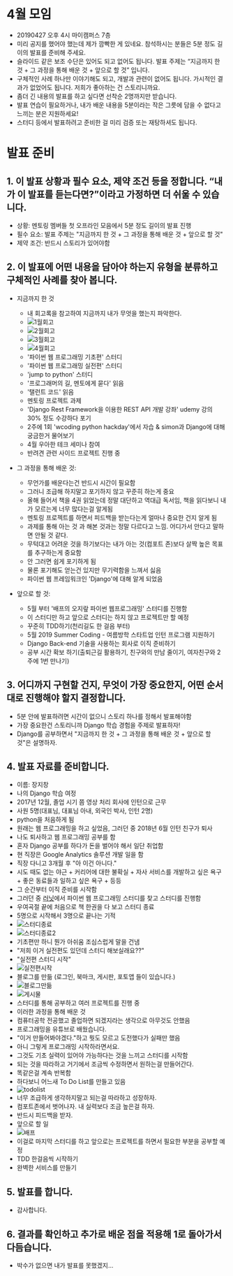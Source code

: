 # 4월 모임
- 20190427 오후 4시 마이캠퍼스 7층
- 미리 공지를 했어야 했는데 제가 깜빡한 게 있네요. 참석하시는 분들은 5분 정도 길이의 발표를 준비해 주세요.
- 슬라이드 같은 보조 수단은 있어도 되고 없어도 됩니다. 발표 주제는 “지금까지 한 것 + 그 과정을 통해 배운 것 + 앞으로 할 것” 입니다.
- 구체적인 사례 하나만 이야기해도 되고, 개발과 관련이 없어도 됩니다. 가시적인 결과가 없었어도 됩니다. 저희가 좋아하는 건 스토리니까요.
- 좀더 긴 내용의 발표를 하고 싶다면 선착순 2명까지만 받습니다.
- 발표 연습이 필요하거나, 내가 배운 내용을 5분이라는 작은 그릇에 담을 수 없다고 느끼는 분은 지원하세요!
- 스터디 등에서 발표하려고 준비한 걸 미리 검증 또는 재탕하셔도 됩니다.

# 발표 준비
## 1. 이 발표 상황과 필수 요소, 제약 조건 등을 정합니다. “내가 이 발표를 듣는다면?”이라고 가정하면 더 쉬울 수 있습니다.
- 상황: 멘토링 멤버들 첫 오프라인 모음에서 5분 정도 길이의 발표 진행
- 필수 요소: 발표 주제는 "지금까지 한 것 + 그 과정을 통해 배운 것 + 앞으로 할 것"
- 제약 조건: 반드시 스토리가 있어야함

## 2. 이 발표에 어떤 내용을 담아야 하는지 유형을 분류하고 구체적인 사례를 찾아 봅니다.
- 지금까지 한 것
    - 내 회고록을 참고하여 지금까지 내가 무엇을 했는지 파악한다.
    - ![1월회고](../../image/meeting1.png)
    - ![2월회고](../../image/meeting2.png)
    - ![3월회고](../../image/meeting3.png)
    - ![4월회고](../../image/meeting4.png)
    - '파이썬 웹 프로그래밍 기초편' 스터디
    - '파이썬 웹 프로그래밍 실전편' 스터디
    - 'jump to python' 스터디
    - '프로그래머의 길, 멘토에게 묻다' 읽음
    - '탤런트 코드' 읽음
    - 멘토링 프로젝트 과제
    - 'Django Rest Framework을 이용한 REST API 개발 강좌' udemy 강의 30% 정도 수강하다 포기
    - 2주에 1회 'wcoding python hackday'에서 자습 & simon과 Django에 대해 궁금한거 물어보기
    - 4월 우아한 테크 세미나 참여
    - 반려견 관련 사이드 프로젝트 진행 중
    
- 그 과정을 통해 배운 것:
    - 무언가를 배운다는건 반드시 시간이 필요함
    - 그러니 조급해 하지말고 포기하지 않고 꾸준히 하는게 중요
    - 올해 들어서 책을 4권 읽었는데 정말 대단하고 역대급 독서임, 책을 읽다보니 내가 모르는게 너무 많다는걸 알게됨
    - 멘토링 프로젝트를 하면서 피드백을 받는다는게 얼마나 중요한 건지 알게 됨
    - 과제를 통해 아는 것 과 해본 것과는 정말 다르다고 느낌. 어디가서 안다고 말하면 안될 것 같다.
    - 무턱대고 어려운 것을 하기보다는 내가 아는 것(컴포트 존)보다 살짝 높은 목표를 추구하는게 중요함
    - 안 그러면 쉽게 포기하게 됨
    - 물론 포기해도 얻는건 있지만 무기력함을 느껴서 싫음
    - 파이썬 웹 프레임워크인 'Django'에 대해 알게 되었음
    
- 앞으로 할 것:
    - 5월 부터 '배프의 오지랖 파이썬 웹프로그래밍' 스터디를 진행함
    - 이 스터디만 하고 앞으로 스터디는 하지 않고 프로젝트만 할 예정
    - 꾸준히 TDD하기(천리길도 한 걸음 부터)
    - 5월 2019 Summer Coding - 여름방학 스타트업 인턴 프로그램 지원하기
    - Django Back-end 기술을 사용하는 회사로 이직 준비하기
    - 공부 시간 확보 하기(출퇴근길 활용하기, 친구와의 만남 줄이기, 여자친구와 2주에 1번 만나기)
        

## 3. 어디까지 구현할 건지, 무엇이 가장 중요한지, 어떤 순서대로 진행해야 할지 결정합니다.
- 5분 안에 발표하려면 시간이 없으니 스토리 하나를 정해서 발표해야함
- 가장 중요한건 스토리니까 Django 학습 경험을 주제로 발표하자!
- Django를 공부하면서 "지금까지 한 것 + 그 과정을 통해 배운 것 + 앞으로 할 것"은 설명하자.

## 4. 발표 자료를 준비합니다.
- 이름: 장지창
- 나의 Django 학습 여정
- 2017년 12월, 졸업 시기 쯤 영상 처리 회사에 인턴으로 근무
- 사원 5명(대표님, 대표님 아내, 외국인 박사, 인턴 2명)
- python을 처음하게 됨
- 원래는 웹 프로그래밍을 하고 싶었음, 그러던 중 2018년 6월 인턴 친구가 퇴사
- 나도 퇴사하고 웹 프로그래밍 공부를 함
- 혼자 Django 공부를 하다가 돈을 벌어야 해서 일단 취업함
- 현 직장은 Google Analytics 솔루션 개발 일을 함
- 직장 다니고 3개월 후 "아 이건 아니다."
- 시도 때도 없는 야근 + 커리어에 대한 불확실 + 자사 서비스를 개발하고 싶은 욕구 + 좋은 동료들과 일하고 싶은 욕구 + 등등
- 그 순간부터 이직 준비를 시작함
- 그러던 중 [러닛](https://www.learnit.co.kr/)에서 파이썬 웹 프로그래밍 스터디를 찾고 스터디를 진행함
- 우여곡절 끝에 처음으로 책 한권을 다 보고 스터디 종료
- 5명으로 시작해서 3명으로 끝나는 기적
- ![스터디종료](../../image/learnit_pythonwebstudy_end.png)
- ![스터디종료2](../../image/learnit_pythonwebstudy_end2.png)
- 기초편만 하니 뭔가 아쉬움 조심스럽게 말을 건냄
- "저희 이거 실전편도 있던데 스터디 해보실래요??"
- "실전편 스터디 시작"
- ![실전편시작](../../image/book_cover_python_webprogram2.jpg)
- 블로그를 만듦 (로그인, 북마크, 게시판, 포토앱 들이 있습니다.)
- ![블로그만듦](../../image/blog_facebook_capture.png)
- ![게시물](../../image/blogpostexample.png)
- 스터디를 통해 공부하고 여러 프로젝트를 진행 중
- 이러한 과정을 통해 배운 것
- 컴퓨터공학 전공했고 졸업하면 되겠지라는 생각으로 아무것도 안했음
- 프로그래밍을 유튜브로 배웠습니다.
- "이거 만들어봐야겠다."하고 뭣도 모르고 도전했다가 실패만 했음
- 아니 그렇게 프로그래밍 시작하라면서요.
- 그것도 기초 실력이 있어야 가능하다는 것을 느끼고 스터디를 시작함
- 되는 것을 따라하고 거기에서 조금씩 수정하면서 원하는걸 만들어간다.
- 똑같은걸 계속 반복함
- 하다보니 어느새 To Do List를 만들고 있음
- ![todolist](../../image/todolistexam.png)
- 너무 조급하게 생각하지말고 되는걸 따라하고 성장하자.
- 컴포트존에서 벗어나자. 내 실력보다 조금 높은걸 하자.
- 반드시 피드백을 받자.
- 앞으로 할 일
- ![배프](../../image/배프의파이썬웹프로그래밍.jpg)
- 이걸로 마지막 스터디를 하고 앞으로는 프로젝트를 하면서 필요한 부분을 공부할 예정
- TDD 한걸음씩 시작하기
- 완벽한 서비스를 만들기

## 5. 발표를 합니다.
- 감사합니다.

## 6. 결과를 확인하고 추가로 배운 점을 적용해 1로 돌아가서 다듬습니다.
- 박수가 없으면 내가 발표를 못했겠지...